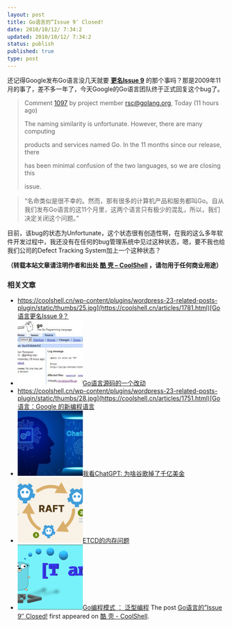 ```yaml
---
layout: post
title: Go语言的”Issue 9″ Closed!
date: 2010/10/12/ 7:34:2
updated: 2010/10/12/ 7:34:2
status: publish
published: true
type: post
---
```


还记得Google发布Go语言没几天就要 [**更名Issue 9**](https://coolshell.cn/articles/1781.html) 的那个事吗？那是2009年11月的事了，差不多一年了，今天Google的Go语言团队终于正式回复这个bug了。



> Comment [1097](http://code.google.com/p/go/issues/detail?id=9#c1097) by project member [rsc@golang.org](http://code.google.com/u/rsc@golang.org/), Today (11 hours ago)
> 
> 
> The naming similarity is unfortunate. However, there are many computing  
> 
> products and services named Go. In the 11 months since our release, there  
> 
> has been minimal confusion of the two languages, so we are closing this  
> 
> issue.
> 
> 



> “名命类似是很不幸的。然而，那有很多的计算机产品和服务都叫Go。自从我们发布Go语言的这11个月里，这两个语言只有极少的混乱，所以，我们决定关闭这个问题。”
> 
> 


目前，该bug的状态为Unfortunate，这个状态很有创造性啊，在我的这么多年软件开发过程中，我还没有在任何的bug管理系统中见过这种状态，嗯，要不我也给我们公司的Defect Tracking System加上一个这种状态？



**（转载本站文章请注明作者和出处 [酷 壳 – CoolShell](https://coolshell.cn/) ，请勿用于任何商业用途）**



### 相关文章

* [https://coolshell.cn/wp-content/plugins/wordpress-23-related-posts-plugin/static/thumbs/25.jpg](https://coolshell.cn/articles/1781.html)[Go语言更名Issue 9？](https://coolshell.cn/articles/1781.html)
* [![Go语言源码的一个改动](../wp-content/uploads/2009/11/spell_it_with_e-150x150.jpg)](https://coolshell.cn/articles/1761.html)[Go语言源码的一个改动](https://coolshell.cn/articles/1761.html)
* [https://coolshell.cn/wp-content/plugins/wordpress-23-related-posts-plugin/static/thumbs/28.jpg](https://coolshell.cn/articles/1751.html)[Go 语言：Google 的新编程语言](https://coolshell.cn/articles/1751.html)
* [![我看ChatGPT: 为啥谷歌掉了千亿美金](../wp-content/uploads/2023/02/chatgpt-150x150.jpg)](https://coolshell.cn/articles/22398.html)[我看ChatGPT: 为啥谷歌掉了千亿美金](https://coolshell.cn/articles/22398.html)
* [![ETCD的内存问题](../wp-content/uploads/2022/05/etcd-150x150.png)](https://coolshell.cn/articles/22242.html)[ETCD的内存问题](https://coolshell.cn/articles/22242.html)
* [![Go编程模式 ： 泛型编程](../wp-content/uploads/2021/09/go-generics-150x150.png)](https://coolshell.cn/articles/21615.html)[Go编程模式 ： 泛型编程](https://coolshell.cn/articles/21615.html)
The post [Go语言的”Issue 9″ Closed!](https://coolshell.cn/articles/3156.html) first appeared on [酷 壳 - CoolShell](https://coolshell.cn).